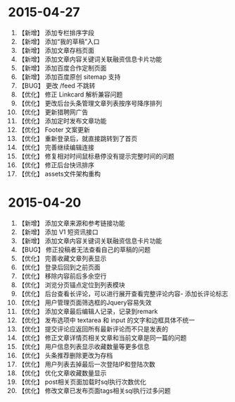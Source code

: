 <!-- 主站新增功能描述 -->

# 2015-04-27

1. 【新增】 添加专栏排序字段
1. 【新增】 添加“我的草稿”入口
1. 【新增】 添加文章存档页面
1. 【新增】 添加文章内容关键词关联融资信息卡片功能
1. 【新增】 添加百度合作定制页面
1. 【新增】 添加百度原创 sitemap 支持
1. 【BUG】 更改 /feed 不跳转
1. 【优化】 修正 Linkcard 解析兼容问题
1. 【优化】 更改后台头条管理文章列表按序号降序排列
1. 【优化】 更新猎聘网广告
1. 【优化】 添加定时发布文章功能
1. 【优化】 Footer 文案更新
1. 【优化】 重新登录后，就直接跳转到了首页
1. 【优化】 完善继续编辑连接
1. 【优化】 修复相对时间鼠标悬停没有提示完整时间的问题
1. 【优化】 修正后台快讯排序
1. 【优化】 assets文件架构重构


# 2015-04-20

1. 【新增】 添加文章来源和参考链接功能
1. 【新增】 添加 V1 短资讯接口
1. 【新增】 添加文章内容关键词关联融资信息卡片功能
1. 【BUG】 修正投稿者无法查看自己的草稿的问题
1. 【优化】 完善收藏文章列表显示
1. 【优化】 登录后回到之前页面
1. 【优化】 移除内容前后多余空行
1. 【优化】 浏览分页锚点定位到列表模块
1. 【优化】 后台查看长评论，可以进行展开查看完整评论内容- 添加长评论标志
1. 【优化】 用户管理页面筛选框的Jquery容易失效
1. 【优化】 添加文章最后编辑人记录，记录到remark
1. 【优化】 发布选项中 textarea 和 input 的文字和边框具体不统一
1. 【优化】 提交评论应返回所有最新评论而不只是发表的
1. 【优化】 修正文章详情页相关文章和当前文章是同一篇的问题
1. 【优化】 用户信息列表显示收藏数量等更多信息
1. 【优化】 头条推荐删除更改为存档
1. 【优化】 用户列表去掉最后一次登陆IP和登陆次数
1. 【优化】 优化文章收藏数量显示
1. 【优化】 post相关页面加载时sql执行次数优化
1. 【优化】 修改文章已发布页面tags相关sql执行过多问题

